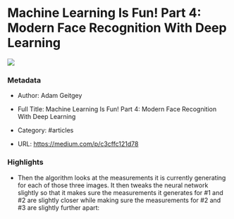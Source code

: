 # Machine Learning Is Fun! Part 4: Modern Face Recognition With Deep Learning

![](https://readwise-assets.s3.amazonaws.com/static/images/article4.6bc1851654a0.png)

### Metadata

- Author: Adam Geitgey

- Full Title: Machine Learning Is Fun! Part 4: Modern Face Recognition With Deep Learning

- Category: #articles

- URL: https://medium.com/p/c3cffc121d78

### Highlights

- Then the algorithm looks at the measurements it is currently generating for each of those three images. It then tweaks the neural network slightly so that it makes sure the measurements it generates for #1 and #2 are slightly closer while making sure the measurements for #2 and #3 are slightly further apart:
